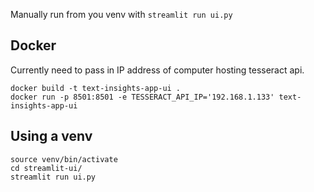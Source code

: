 Manually run from you venv with `streamlit run ui.py`

## Docker
Currently need to pass in IP address of computer hosting tesseract api.
```
docker build -t text-insights-app-ui .
docker run -p 8501:8501 -e TESSERACT_API_IP='192.168.1.133' text-insights-app-ui
```

## Using a venv
```
source venv/bin/activate
cd streamlit-ui/
streamlit run ui.py
```